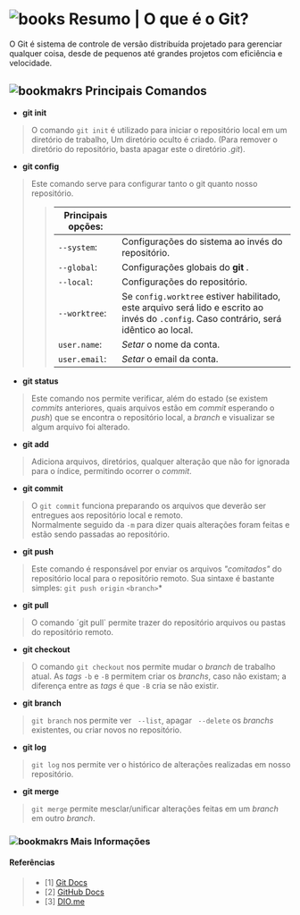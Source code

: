 # ![books](https://img.icons8.com/emoji/96/books-emoji.png)	Resumo | O que é o Git? 
O Git é sistema de controle de versão distribuída projetado para gerenciar qualquer coisa, desde de pequenos até grandes projetos com eficiência e velocidade.


## ![bookmakrs](https://img.icons8.com/emoji/48/bookmark-tabs.png) Principais Comandos 

- **git init**
> O comando `git init` é utilizado para iniciar o repositório local em um diretório de trabalho,
Um diretório oculto é criado. (Para remover o diretório do repositório, basta apagar este o diretório *.git*).

- **git config**
> Este comando serve para configurar tanto o git quanto nosso repositório.
>
>> |Principais opções:	| |
>>|---|---|
>> | `--system`:	|Configurações do sistema ao invés do repositório. |
>> | `--global`:	|Configurações globais do __git__ .| 
>> | `--local`:		|Configurações do repositório. |
>> | `--worktree`:	|Se `config.worktree` estiver habilitado, este arquivo será lido e escrito ao invés do `.config`. Caso contrário, será idêntico ao local.|
>> | `user.name`:	|*Setar* o nome da conta. |
>> | `user.email`:	|*Setar* o email da conta.| 
>

- **git status**
> Este comando nos permite verificar, além do estado (se existem *commits* anteriores, quais arquivos estão em *commit* esperando o *push*) que se encontra o repositório local, a *branch* e visualizar se algum arquivo foi alterado.

- **git add**
>  Adiciona arquivos, diretórios, qualquer alteração que não for ignorada para o índice, permitindo ocorrer o *commit*.<br>

- **git commit**
> O `git commit` funciona preparando os arquivos que deverão ser entregues aos repositório local e remoto.<br> Normalmente seguido da `-m` para dizer quais alterações foram feitas e estão sendo passadas ao repositório.

- **git push**
> Este comando é responsável por enviar os arquivos *"comitados"* do repositório local para o repositório remoto. Sua sintaxe é bastante simples: `git push origin` `<branch>`*


- **git pull**
> O comando ´git pull` permite trazer do repositório arquivos ou pastas do repositório remoto.


- **git checkout**
> O comando `git checkout` nos permite mudar o *branch* de trabalho atual. As *tags* `-b` e `-B` permitem criar os *branchs*, caso não existam; a diferença entre as *tags* é que `-B` cria se não existir. 

- **git branch**
> `git branch` nos permite ver ` --list`, apagar ` --delete` os *branchs* existentes, ou criar novos no repositório.

- **git log**
> `git log` nos permite ver o histórico de alterações realizadas em nosso repositório. 

- **git merge**
> `git merge` permite mesclar/unificar alterações feitas em um *branch* em outro *branch*. 

### ![bookmakrs](https://img.icons8.com/emoji/48/bookmark-tabs.png) Mais Informações

#### Referências
> - [1] [Git Docs](<https://git-scm.com/doc>)
> - [2] [GitHub Docs](<https://docs.github.com/pt>)
> - [3] [DIO.me](https://github.com/elidianaandrade/dio-curso-git-github)
>

